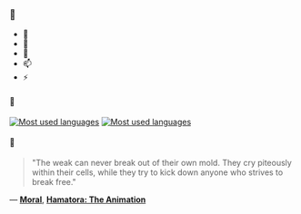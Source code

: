 ### 👋

- 🔭
- 🌱
- 💬
- 📫
- ⚡

#### 🧏

[![Most used languages](https://github-readme-stats-aynah.vercel.app/api/top-langs/?username=aynh&theme=solarized-dark&langs_count=6&layout=compact&hide_title=true)](https://github.com/anuraghazra/github-readme-stats#gh-dark-mode-only)
[![Most used languages](https://github-readme-stats-aynah.vercel.app/api/top-langs/?username=aynh&theme=solarized-light&langs_count=6&layout=compact&hide_title=true)](https://github.com/anuraghazra/github-readme-stats#gh-light-mode-only)

#### 💬

> "The weak can never break out of their own mold. They cry piteously within their cells, while they try to kick down anyone who strives to break free."

&mdash; [**Moral**](https://myanimelist.net/character.php?q=Moral&cat=character), [**Hamatora: The Animation**](https://myanimelist.net/search/all?q=Hamatora%3A%20The%20Animation&cat=all)
